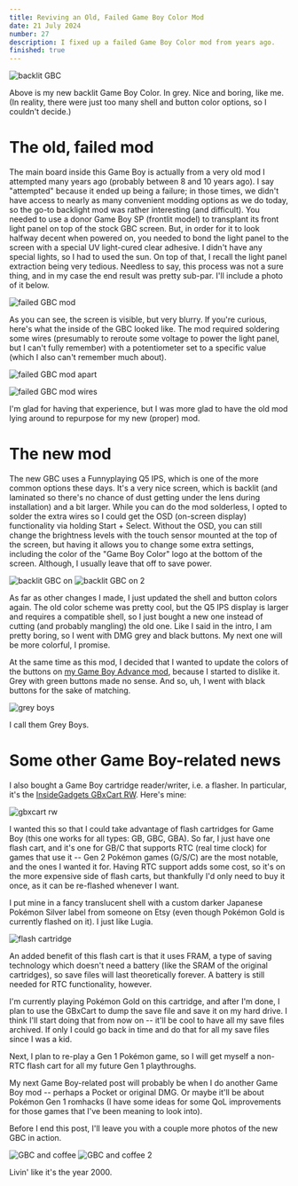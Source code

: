 ```yaml
---
title: Reviving an Old, Failed Game Boy Color Mod
date: 21 July 2024
number: 27
description: I fixed up a failed Game Boy Color mod from years ago.
finished: true
---
```


![backlit GBC](../assets/images/gbc-mod/gbc.jpg "backlit GBC")

Above is my new backlit Game Boy Color. In grey. Nice and boring, like me. (In reality, there were just too many shell and button color options, so I couldn't decide.)


# The old, failed mod

The main board inside this Game Boy is actually from a very old mod I attempted many years ago (probably between 8 and 10 years ago). I say "attempted" because it ended up being a failure; in those times, we didn't have access to nearly as many convenient modding options as we do today, so the go-to backlight mod was rather interesting (and difficult). You needed to use a donor Game Boy SP (frontlit model) to transplant its front light panel on top of the stock GBC screen. But, in order for it to look halfway decent when powered on, you needed to bond the light panel to the screen with a special UV light-cured clear adhesive. I didn't have any special lights, so I had to used the sun. On top of that, I recall the light panel extraction being very tedious. Needless to say, this process was not a sure thing, and in my case the end result was pretty sub-par. I'll include a photo of it below.

![failed GBC mod](../assets/images/gbc-mod/old-gbc.jpg "failed GBC mod")

As you can see, the screen is visible, but very blurry. If you're curious, here's what the inside of the GBC looked like. The mod required soldering some wires (presumably to reroute some voltage to power the light panel, but I can't fully remember) with a potentiometer set to a specific value (which I also can't remember much about).

![failed GBC mod apart](../assets/images/gbc-mod/old-gbc-apart.jpg "failed GBC mod apart")

![failed GBC mod wires](../assets/images/gbc-mod/old-gbc-wires.jpg "failed GBC mod wires")

I'm glad for having that experience, but I was more glad to have the old mod lying around to repurpose for my new (proper) mod.

# The new mod

The new GBC uses a Funnyplaying Q5 IPS, which is one of the more common options these days. It's a very nice screen, which is backlit (and laminated so there's no chance of dust getting under the lens during installation) and a bit larger. While you can do the mod solderless, I opted to solder the extra wires so I could get the OSD (on-screen display) functionality via holding Start + Select. Without the OSD, you can still change the brightness levels with the touch sensor mounted at the top of the screen, but having it allows you to change some extra settings, including the color of the "Game Boy Color" logo at the bottom of the screen. Although, I usually leave that off to save power.

![backlit GBC on](../assets/images/gbc-mod/gbc-on.jpg "backlit GBC on")
![backlit GBC on 2](../assets/images/gbc-mod/gbc-on-2.jpg "backlit GBC on 2")

As far as other changes I made, I just updated the shell and button colors again. The old color scheme was pretty cool, but the Q5 IPS display is larger and requires a compatible shell, so I just bought a new one instead of cutting (and probably mangling) the old one. Like I said in the intro, I am pretty boring, so I went with DMG grey and black buttons. My next one will be more colorful, I promise.

At the same time as this mod, I decided that I wanted to update the colors of the buttons on [my Game Boy Advance mod](https://www.derekandersen.net/blog/gba-mod), because I started to dislike it. Grey with green buttons made no sense. And so, uh, I went with black buttons for the sake of matching.

![grey boys](../assets/images/gbc-mod/grey-boys.jpg "grey boys")

I call them Grey Boys.

# Some other Game Boy-related news

I also bought a Game Boy cartridge reader/writer, i.e. a flasher. In particular, it's the [InsideGadgets GBxCart RW](https://shop.insidegadgets.com/product/gbxcart-rw/). Here's mine:

![gbxcart rw](../assets/images/gbc-mod/gbxcart.jpg "gbxcart rw")

I wanted this so that I could take advantage of flash cartridges for Game Boy (this one works for all types: GB, GBC, GBA). So far, I just have one flash cart, and it's one for GB/C that supports RTC (real time clock) for games that use it -- Gen 2 Pokémon games (G/S/C) are the most notable, and the ones I wanted it for. Having RTC support adds some cost, so it's on the more expensive side of flash carts, but thankfully I'd only need to buy it once, as it can be re-flashed whenever I want.

I put mine in a fancy translucent shell with a custom darker Japanese Pokémon Silver label from someone on Etsy (even though Pokémon Gold is currently flashed on it). I just like Lugia.

![flash cartridge](../assets/images/gbc-mod/flash-cart.jpg "flash cartridge")

An added benefit of this flash cart is that it uses FRAM, a type of saving technology which doesn't need a battery (like the SRAM of the original cartridges), so save files will last theoretically forever. A battery is still needed for RTC functionality, however.

I'm currently playing Pokémon Gold on this cartridge, and after I'm done, I plan to use the GBxCart to dump the save file and save it on my hard drive. I think I'll start doing that from now on -- it'll be cool to have all my save files archived. If only I could go back in time and do that for all my save files since I was a kid.

Next, I plan to re-play a Gen 1 Pokémon game, so I will get myself a non-RTC flash cart for all my future Gen 1 playthroughs.

My next Game Boy-related post will probably be when I do another Game Boy mod -- perhaps a Pocket or original DMG. Or maybe it'll be about Pokémon Gen 1 romhacks (I have some ideas for some QoL improvements for those games that I've been meaning to look into).

Before I end this post, I'll leave you with a couple more photos of the new GBC in action.

![GBC and coffee](../assets/images/gbc-mod/gbc-and-coffee.jpg "GBC and coffee")
![GBC and coffee 2](../assets/images/gbc-mod/gbc-and-coffee-2.jpg "GBC and coffee 2")

Livin' like it's the year 2000.